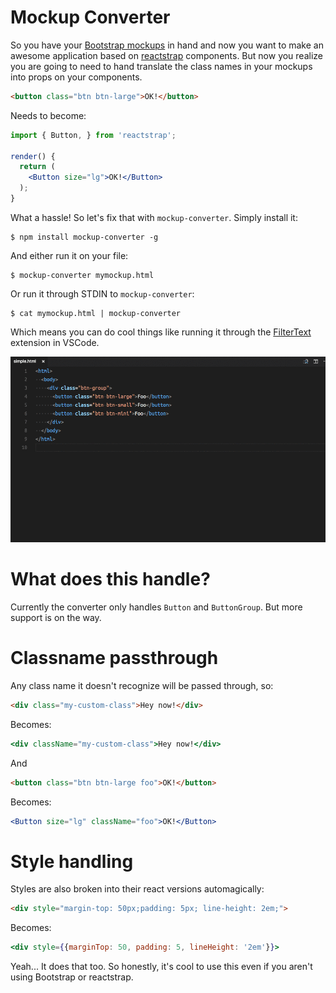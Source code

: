 Mockup Converter
================

So you have your [Bootstrap mockups](https://v4-alpha.getbootstrap.com/) in hand and now you want to make an awesome application based on [reactstrap]() components. But now you realize you are going to need to hand translate the class names in your mockups into props on your components.

```html
<button class="btn btn-large">OK!</button>
```

Needs to become:

```jsx
import { Button, } from 'reactstrap';

render() {
  return (
    <Button size="lg">OK!</Button>
  );
}
```

What a hassle! So let's fix that with `mockup-converter`. Simply install it:

```
$ npm install mockup-converter -g
```

And either run it on your file:

```
$ mockup-converter mymockup.html
```

Or run it through STDIN to `mockup-converter`:

```
$ cat mymockup.html | mockup-converter
```

Which means you can do cool things like running it through the [FilterText](https://github.com/yhirose/vscode-filtertext) extension in VSCode.

![Demo](images/demo.gif)

# What does this handle?

Currently the converter only handles `Button` and `ButtonGroup`. But more support is on the way.

# Classname passthrough

Any class name it doesn't recognize will be passed through, so:

```html
<div class="my-custom-class">Hey now!</div>
```

Becomes:

```jsx
<div className="my-custom-class">Hey now!</div>
```

And

```html
<button class="btn btn-large foo">OK!</button>
```

Becomes:

```jsx
<Button size="lg" className="foo">OK!</Button>
```

# Style handling

Styles are also broken into their react versions automagically:

```html
<div style="margin-top: 50px;padding: 5px; line-height: 2em;">
```

Becomes:

```jsx
<div style={{marginTop: 50, padding: 5, lineHeight: '2em'}}>
```

Yeah... It does that too. So honestly, it's cool to use this even if you aren't using Bootstrap or reactstrap.
